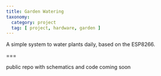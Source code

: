 ```yaml
---
title: Garden Watering
taxonomy:
  category: project
  tag: [ project, hardware, garden ]
---
```


A simple system to water plants daily, based on the ESP8266.

===

public repo with schematics and code coming soon
